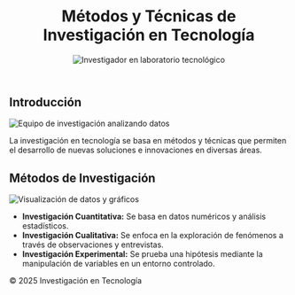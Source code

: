 
<html lang="es">
<head>
    <meta charset="UTF-8">
    <meta name="viewport" content="width=device-width, initial-scale=1.0">
    <title>Métodos y Técnicas de Investigación en Tecnología</title>
    <link rel="stylesheet" href="styles.css"> <!-- Mover estilos a un archivo externo -->
</head>
<body>
    <header>
        <h1>Métodos y Técnicas de Investigación en Tecnología</h1>
        <img src="https://images.pexels.com/photos/3735709/pexels-photo-3735709.jpeg" alt="Investigador en laboratorio tecnológico" loading="lazy">
    </header>
    <main>
        <section>
            <h2>Introducción</h2>
            <img src="https://images.unsplash.com/photo-1581091870622-1e7e084036f5" alt="Equipo de investigación analizando datos" loading="lazy">
            <p>La investigación en tecnología se basa en métodos y técnicas que permiten el desarrollo de nuevas soluciones e innovaciones en diversas áreas.</p>
        </section>
        <section>
            <h2>Métodos de Investigación</h2>
            <img src="https://cdn.pixabay.com/photo/2018/04/15/09/07/analytics-3228704_1280.jpg" alt="Visualización de datos y gráficos" loading="lazy">
            <ul>
                <li><b>Investigación Cuantitativa:</b> Se basa en datos numéricos y análisis estadísticos.</li>
                <li><b>Investigación Cualitativa:</b> Se enfoca en la exploración de fenómenos a través de observaciones y entrevistas.</li>
                <li><b>Investigación Experimental:</b> Se prueba una hipótesis mediante la manipulación de variables en un entorno controlado.</li>
            </ul>
        </section>
    </main>
    <footer>
        <p>&copy; 2025 Investigación en Tecnología</p>
    </footer>
    <script src="script.js"></script> <!-- Mover scripts a un archivo externo -->
</body>
</html>
